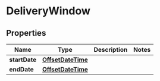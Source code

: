 # DeliveryWindow

## Properties
Name | Type | Description | Notes
------------ | ------------- | ------------- | -------------
**startDate** | [**OffsetDateTime**](OffsetDateTime.md) |  | 
**endDate** | [**OffsetDateTime**](OffsetDateTime.md) |  | 

